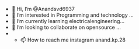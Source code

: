 - 👋 Hi, I’m @Anandsvd6937
- 👀 I’m interested in Programming and technology ...
- 🌱 I’m currently learning electricalengineering...
- 💞️ I’m looking to collaborate on opensource ...
- - 📫 How to reach me  instagram anand.kp.28 

<!---
Anandkp6937/Anandkp6937 is a ✨ special ✨ repository because its `README.md` (this file) appears on your GitHub profile.
You can click the Preview link to take a look at your changes.
--->
